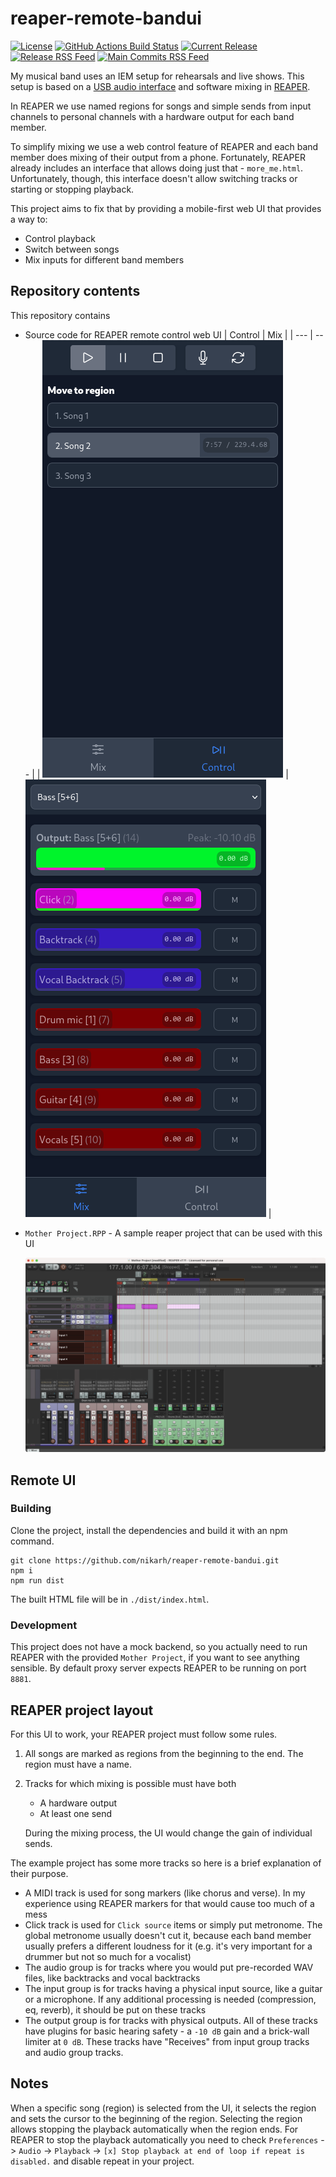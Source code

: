 # reaper-remote-bandui

[![License](https://img.shields.io/github/license/nikarh/reaper-remote-bandui.svg)](https://github.com/nikarh/reaper-remote-bandui)
[![GitHub Actions Build Status](https://github.com/nikarh/reaper-remote-bandui/actions/workflows/release.yaml/badge.svg)](https://github.com/nikarh/reaper-remote-bandui/actions/workflows/release.yaml)
[![Current Release](https://img.shields.io/github/release/nikarh/reaper-remote-bandui.svg)](https://github.com/nikarh/reaper-remote-bandui/releases)
[![Release RSS Feed](https://img.shields.io/badge/rss-releases-ffa500?logo=rss)](https://github.com/nikarh/reaper-remote-bandui/releases.atom)
[![Main Commits RSS Feed](https://img.shields.io/badge/rss-commits-ffa500?logo=rss)](https://github.com/nikarh/reaper-remote-bandui/commits/main.atom)

My musical band uses an IEM setup for rehearsals and live shows.
This setup is based on a [USB audio interface](https://www.behringer.com/product.html?modelCode=P0B2J) and software mixing in [REAPER](https://www.reaper.fm/).

In REAPER we use named regions for songs and simple sends from input channels to personal channels with a hardware output for each band member.

To simplify mixing we use a web control feature of REAPER and each band member does mixing of their output from a phone. Fortunately, REAPER already includes an interface that allows doing just that - `more_me.html`. Unfortunately, though, this interface doesn't allow switching tracks or starting or stopping playback.

This project aims to fix that by providing a mobile-first web UI that provides a way to:

- Control playback
- Switch between songs
- Mix inputs for different band members

## Repository contents

This repository contains

- Source code for REAPER remote control web UI
  | Control | Mix |
  | --- | --- |
  | ![Screenshot of a Control tab](./screenshots/Web%20-%20Control.png) | ![Screenshot of a Mix tab](./screenshots/Web%20-%20Mix.png) |
- `Mother Project.RPP` - A sample reaper project that can be used with this UI

  ![Screenshot of a REAPER project](./screenshots/Reaper%20Project.png)

## Remote UI

### Building

Clone the project, install the dependencies and build it with an npm command.

```
git clone https://github.com/nikarh/reaper-remote-bandui.git
npm i
npm run dist
```

The built HTML file will be in `./dist/index.html`.

### Development

This project does not have a mock backend, so you actually need to run REAPER with the provided `Mother Project`, if you want to see anything sensible.
By default proxy server expects REAPER to be running on port `8881`.

## REAPER project layout

For this UI to work, your REAPER project must follow some rules.

1. All songs are marked as regions from the beginning to the end. The region must have a name.
2. Tracks for which mixing is possible must have both

   - A hardware output
   - At least one send

   During the mixing process, the UI would change the gain of individual sends.

The example project has some more tracks so here is a brief explanation of their purpose.

- A MIDI track is used for song markers (like chorus and verse). In my experience using REAPER markers for that would cause too much of a mess
- Click track is used for `Click source` items or simply put metronome. The global metronome usually doesn't cut it, because each band member usually prefers a different loudness for it (e.g. it's very important for a drummer but not so much for a vocalist)
- The audio group is for tracks where you would put pre-recorded WAV files, like backtracks and vocal backtracks
- The input group is for tracks having a physical input source, like a guitar or a microphone. If any additional processing is needed (compression, eq, reverb), it should be put on these tracks
- The output group is for tracks with physical outputs. All of these tracks have plugins for basic hearing safety - a `-10 dB` gain and a brick-wall limiter at `0 dB`. These tracks have "Receives" from input group tracks and audio group tracks.

## Notes

When a specific song (region) is selected from the UI, it selects the region and sets the cursor to the beginning of the region. Selecting the region allows stopping the playback automatically when the region ends. For REAPER to stop the playback automatically you need to check `Preferences` -> `Audio` -> `Playback` -> `[x] Stop playback at end of loop if repeat is disabled.` and disable repeat in your project.
